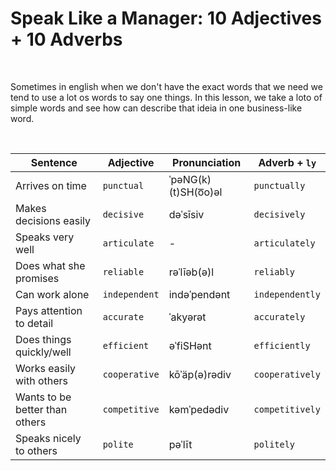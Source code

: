 # Speak Like a Manager: 10 Adjectives + 10 Adverbs

<br />

Sometimes in english when we don't have the exact words that we need we tend to use a lot os words to say one things. In this lesson, we take a loto of simple words and see how can describe that ideia in one business-like word.

<br />

Sentence | Adjective | Pronunciation | Adverb + `ly` |
|-|-|-|-|
| Arrives on time | `punctual` | ˈpəNG(k)(t)SH(o͞o)əl | `punctually` |
| Makes decisions easily | `decisive` | dəˈsīsiv | `decisively` |
| Speaks very well | `articulate` | - | `articulately` |
| Does what she promises | `reliable` | rəˈlīəb(ə)l | `reliably` |
| Can work alone | `independent` | indəˈpendənt | `independently` |
| Pays attention to detail | `accurate` | ˈakyərət | `accurately` |
| Does things quickly/well | `efficient` | əˈfiSHənt | `efficiently` |
| Works easily with others | `cooperative` | kōˈäp(ə)rədiv | `cooperatively` |
| Wants to be better than others | `competitive` | kəmˈpedədiv | `competitively` |
| Speaks nicely to others | `polite` | pəˈlīt | `politely` |

<br />

